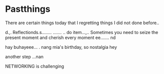 # Pastthings

There are certain things today that I regretting things I did not done before..

d.,.
Reflectionds.s........
.......
..
do item...,..
Sometimes you need to seize the present moment and cherish every moment ee.......
nd

hay buhayeee...
.
nang mia's birthday, so nostalgia
hey


another step ...nan

NETWORKING is challenging 
